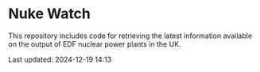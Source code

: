 # Nuke Watch

This repository includes code for retrieving the latest information available on the output of EDF nuclear power plants in the UK.

Last updated: 2024-12-19 14:13